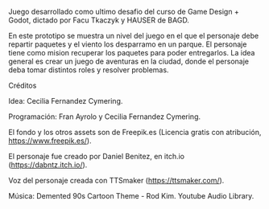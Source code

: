 Juego desarrollado como ultimo desafio del curso de Game Design + Godot, dictado por Facu Tkaczyk y HAUSER de BAGD.

En este prototipo se muestra un nivel del juego en el que el personaje debe repartir paquetes y el viento los desparramo en un parque. El personaje tiene como mision recuperar los paquetes para poder entregarlos. 
La idea general es crear un juego de aventuras en la ciudad, donde el personaje deba tomar distintos roles y resolver problemas. 

Créditos

Idea: Cecilia Fernandez Cymering.

Programación: Fran Ayrolo y Cecilia Fernandez Cymering.

El fondo y los otros assets son de Freepik.es (Licencia gratis con atribución, https://www.freepik.es/).

El personaje fue creado por Daniel Benitez, en itch.io (https://dabntz.itch.io/).

Voz del personaje creada con TTSmaker (https://ttsmaker.com/).

Música: Demented 90s Cartoon Theme - Rod Kim. Youtube Audio Library.
